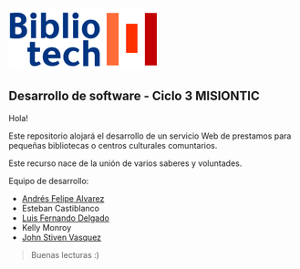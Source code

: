 ![Logo](/images/LOGOTIPO-PEQUENO.png) 

## Desarrollo de software - Ciclo 3 MISIONTIC

Hola!

Este repositorio alojará el desarrollo de un servicio Web de prestamos para pequeñas bibliotecas o centros culturales comuntarios. 

Este recurso nace de la unión de varios saberes y voluntades.

Equipo de desarrollo:

* [Andrés Felipe Alvarez](https://github.com/afar-cmyk)
* Esteban Castiblanco
* [Luis Fernando Delgado](https://github.com/lufermaxi)
* Kelly Monroy
* [John Stiven Vasquez](https://github.com/jsstiven)
> Buenas lecturas :)



